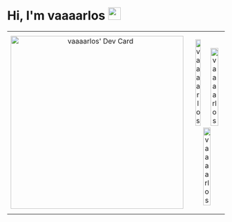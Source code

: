 # Hi, I'm vaaaarlos <img src="https://github.com/TheDudeThatCode/TheDudeThatCode/blob/master/Assets/Hi.gif" width="29px">

<table>
    <tr style="border-collapse: collapse;">
        <td style="text-align: center;">
            <a href="https://app.daily.dev/vaaaarlos"><img src="https://api.daily.dev/devcards/7ceb7b387f6c424693f69a13ae74bddc.png?r=b0k" width="400" alt="vaaaarlos' Dev Card"/></a>
        </td>
        <td style="text-align: center;">
            <p align="center">
                <img width="40%" src="https://github-readme-stats.vercel.app/api/top-langs?username=vaaaarlos&show_icons=true&theme=dracula&title_color=ffffff&text_color=ffffff&bg_color=000000&locale=en&layout=compact&hide_border=true" alt="vaaaarlos" /> 
                <img width="48%" src="https://github-readme-stats.vercel.app/api?username=vaaaarlos&show_icons=true&theme=dracula&title_color=ffffff&text_color=ffffff&bg_color=000000&locale=en&hide_border=true" alt="vaaaarlos" />
                <img width="48%" src="https://github-readme-streak-stats.herokuapp.com/?user=vaaaarlos&theme=highcontrast&hide_border=true" alt="vaaaarlos" />
            </p>
        </td>
    </tr>
</table>
